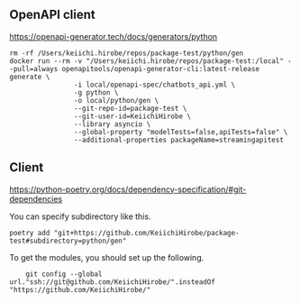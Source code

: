 
## OpenAPI client
https://openapi-generator.tech/docs/generators/python


```
rm -rf /Users/keiichi.hirobe/repos/package-test/python/gen
docker run --rm -v "/Users/keiichi.hirobe/repos/package-test:/local" --pull=always openapitools/openapi-generator-cli:latest-release generate \
                -i local/openapi-spec/chatbots_api.yml \
                -g python \
                -o local/python/gen \
                --git-repo-id=package-test \
                --git-user-id=KeiichiHirobe \
                --library asyncio \
                --global-property "modelTests=false,apiTests=false" \
                --additional-properties packageName=streamingapitest
```


## Client

https://python-poetry.org/docs/dependency-specification/#git-dependencies

You can specify subdirectory like this.

```
poetry add "git+https://github.com/KeiichiHirobe/package-test#subdirectory=python/gen"
```


To get the modules, you should set up the following.

```
    git config --global url."ssh://git@github.com/KeiichiHirobe/".insteadOf "https://github.com/KeiichiHirobe/"
```

